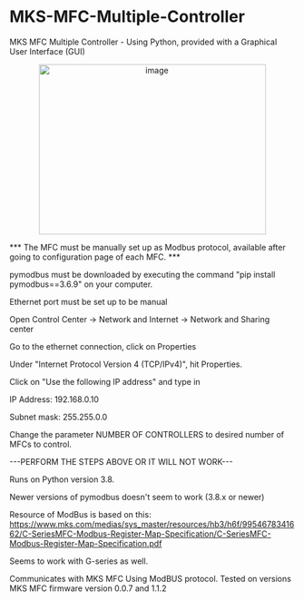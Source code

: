 # MKS-MFC-Multiple-Controller
MKS MFC Multiple Controller - Using Python, provided with a Graphical User Interface (GUI)

<p align="center">
  <img width="400" height="300" alt="image" src="https://github.com/user-attachments/assets/c2b1a884-ac4f-45c7-be1f-0d353b56a6fb" />
</p>

*** The MFC must be manually set up as Modbus protocol, available after going to configuration page of each MFC. ***

pymodbus must be downloaded by executing the command "pip install pymodbus==3.6.9" on your computer.

Ethernet port must be set up to be manual

Open Control Center -> Network and Internet -> Network and Sharing center

Go to the ethernet connection, click on Properties

Under "Internet Protocol Version 4 (TCP/IPv4)", hit Properties.

Click on "Use the following IP address" and type in

IP Address: 192.168.0.10

Subnet mask: 255.255.0.0

Change the parameter NUMBER OF CONTROLLERS to desired number of MFCs to control.

---PERFORM THE STEPS ABOVE OR IT WILL NOT WORK---

Runs on Python version 3.8.

Newer versions of pymodbus doesn't seem to work (3.8.x or newer)

Resource of ModBus is based on this: https://www.mks.com/medias/sys_master/resources/hb3/h6f/9954678341662/C-SeriesMFC-Modbus-Register-Map-Specification/C-SeriesMFC-Modbus-Register-Map-Specification.pdf

Seems to work with G-series as well.

Communicates with MKS MFC Using ModBUS protocol.
Tested on versions MKS MFC firmware version 0.0.7 and 1.1.2
